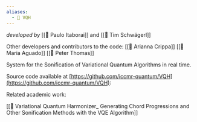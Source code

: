 ```yaml
---
aliases:
  - 💾 VQH
---
```

_developed by_ [[👤 Paulo Itaborai]] and [[👤 Tim Schwägerl]]

Other developers and contributors to the code:
[[👤 Arianna Crippa]]
[[👤 Maria Aguado]]
[[👤 Peter Thomas]]

System for the Sonification of Variational Quantum Algorithms in real time.

Source code available at [https://github.com/iccmr-quantum/VQH](https://github.com/iccmr-quantum/VQH):

Related academic work:

[[📝 Variational Quantum Harmonizer_ Generating Chord Progressions and Other Sonification Methods with the VQE Algorithm]]
